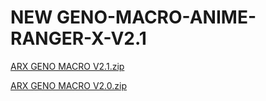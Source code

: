 # NEW GENO-MACRO-ANIME-RANGER-X-V2.1
[ARX GENO MACRO V2.1.zip](https://github.com/user-attachments/files/20544396/ARX.GENO.MACRO.V2.1.zip)

[ARX GENO MACRO V2.0.zip](https://github.com/user-attachments/files/20538229/ARX.GENO.MACRO.V2.0.zip)
